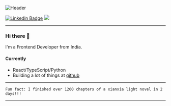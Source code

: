 ![Header](https://res.cloudinary.com/gmaxgiganerd/image/upload/v1653144234/Siddhartha_Saurav_Gogoi_rjmxtp.png)

[![Linkedin Badge](https://img.shields.io/badge/-siddharthasauravgogoi-blue?style=flat-square&logo=Linkedin&logoColor=white&link=https://www.linkedin.com/in/siddhartha-saurav-gogoi/)](https://www.linkedin.com/in/siddhartha-saurav-gogoi/)
![](https://visitor-badge.glitch.me/badge?page_id=siddharthasauravgogoi)

<hr />



### Hi there 👋 

I'm a Frontend Developer from India.

#### Currently
- React/TypeScript/Python
- Building a lot of things at [github](https://github.com/SiddharthaSauravGogoi)
<!-- - Trying to document all learnings at my [blog](https://www.siddharthasauravgogoi.in/blog)
 -->
<hr />

```
Fun fact: I finished over 1200 chapters of a xianxia light novel in 2 days!!!
```

<hr />
